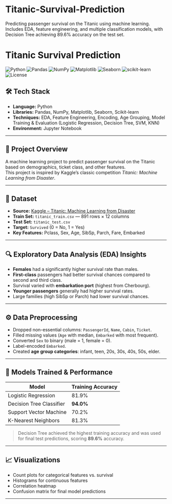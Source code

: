 # Titanic-Survival-Prediction
Predicting passenger survival on the Titanic using machine learning. Includes EDA, feature engineering, and multiple classification models, with Decision Tree achieving 89.6% accuracy on the test set.
# Titanic Survival Prediction

<p align="left">
  <img alt="Python" src="https://img.shields.io/badge/Python-3.x-blue">
  <img alt="Pandas" src="https://img.shields.io/badge/Pandas-Data%20Analysis-informational">
  <img alt="NumPy" src="https://img.shields.io/badge/NumPy-Linear%20Algebra-informational">
  <img alt="Matplotlib" src="https://img.shields.io/badge/Matplotlib-Visualization-informational">
  <img alt="Seaborn" src="https://img.shields.io/badge/Seaborn-Visualization-informational">
  <img alt="scikit-learn" src="https://img.shields.io/badge/scikit--learn-ML%20Models-orange">
  <img alt="License" src="https://img.shields.io/badge/License-MIT-green">
</p>

## 🛠 Tech Stack
- **Language:** Python  
- **Libraries:** Pandas, NumPy, Matplotlib, Seaborn, Scikit-learn  
- **Techniques:** EDA, Feature Engineering, Encoding, Age Grouping, Model Training & Evaluation (Logistic Regression, Decision Tree, SVM, KNN)  
- **Environment:** Jupyter Notebook

---

## 📌 Project Overview
A machine learning project to predict passenger survival on the Titanic based on demographics, ticket class, and other features.  
This project is inspired by Kaggle’s classic competition *Titanic: Machine Learning from Disaster*.

---

## 📂 Dataset
- **Source:** [Kaggle – Titanic: Machine Learning from Disaster](https://www.kaggle.com/c/titanic)  
- **Train Set:** `titanic_train.csv` — 891 rows × 12 columns  
- **Test Set:** `titanic_test.csv`  
- **Target:** `Survived` (0 = No, 1 = Yes)  
- **Key Features:** Pclass, Sex, Age, SibSp, Parch, Fare, Embarked  

---

## 🔍 Exploratory Data Analysis (EDA) Insights
- **Females** had a significantly higher survival rate than males.  
- **First-class** passengers had better survival chances compared to second and third class.  
- Survival varied with **embarkation port** (highest from Cherbourg).  
- **Younger passengers** generally had higher survival rates.  
- Large families (high SibSp or Parch) had lower survival chances.

---

## ⚙️ Data Preprocessing
- Dropped non-essential columns: `PassengerId`, `Name`, `Cabin`, `Ticket`.  
- Filled missing values (`Age` with median, `Embarked` with most frequent).  
- Converted `Sex` to binary (male = 1, female = 0).  
- Label-encoded `Embarked`.  
- Created **age group categories**: infant, teen, 20s, 30s, 40s, 50s, elder.

---

## 🤖 Models Trained & Performance
| Model                   | Training Accuracy |
|-------------------------|-------------------|
| Logistic Regression     | 81.9%             |
| Decision Tree Classifier| **94.0%**         |
| Support Vector Machine  | 70.2%             |
| K-Nearest Neighbors     | 81.3%             |

> Decision Tree achieved the highest training accuracy and was used for final test predictions, scoring **89.6%** accuracy.

---

## 📈 Visualizations
- Count plots for categorical features vs. survival  
- Histograms for continuous features  
- Correlation heatmap  
- Confusion matrix for final model predictions

---

